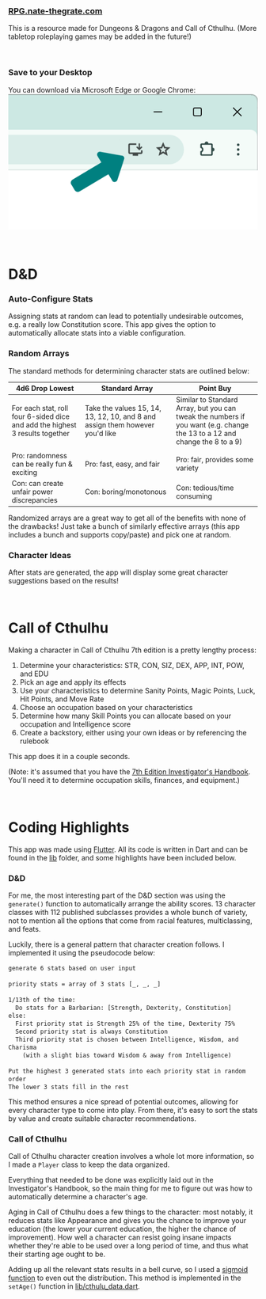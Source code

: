 ### [RPG.nate-thegrate.com](https://rpg.nate-thegrate.com) 

This is a resource made for Dungeons & Dragons and Call of Cthulhu. (More tabletop roleplaying games may be added in the future!)

<br>

### Save to your Desktop

You can download via Microsoft Edge or Google Chrome:  
![PWA download](/pwa.png)

<br>

# D&D

### Auto-Configure Stats

Assigning stats at random can lead to potentially undesirable outcomes, e.g. a really low Constitution score. This app gives the option to automatically allocate stats into a viable configuration.

### Random Arrays

The standard methods for determining character stats are outlined below:

| 4d6 Drop Lowest | Standard Array | Point Buy |
|---|---|---|
| For each stat, roll four 6-sided dice and add the highest 3 results together | Take the values 15, 14, 13, 12, 10, and 8 and assign them however you'd like | Similar to Standard Array, but you can tweak the numbers if you want (e.g. change the 13 to a 12 and change the 8 to a 9) |
|   |   |   |
| Pro: randomness can be really fun & exciting | Pro: fast, easy, and fair | Pro: fair, provides some variety |
| Con: can create unfair power discrepancies | Con: boring/monotonous | Con: tedious/time consuming |

Randomized arrays are a great way to get all of the benefits with none of the drawbacks! Just take a bunch of similarly effective arrays (this app includes a bunch and supports copy/paste) and pick one at random.

### Character Ideas

After stats are generated, the app will display some great character suggestions based on the results!

<br>

# Call of Cthulhu

Making a character in Call of Cthulhu 7th edition is a pretty lengthy process:

1. Determine your characteristics: STR, CON, SIZ, DEX, APP, INT, POW, and EDU
2. Pick an age and apply its effects
3. Use your characteristics to determine Sanity Points, Magic Points, Luck, Hit Points, and Move Rate
4. Choose an occupation based on your characteristics
5. Determine how many Skill Points you can allocate based on your occupation and Intelligence score
6. Create a backstory, either using your own ideas or by referencing the rulebook

This app does it in a couple seconds.

(Note: it's assumed that you have the [7th Edition Investigator's Handbook](https://www.drivethrurpg.com/product/167631/Call-of-Cthulhu-Investigator-Handbook-7th-Edition). You'll need it to determine occupation skills, finances, and equipment.)

<br>

# Coding Highlights

This app was made using [Flutter](https://flutter.dev/). All its code is written in Dart and can be found in the [lib](https://github.com/nate-thegrate/character_quickgen/tree/master/lib) folder, and some highlights have been included below.

### D&D

For me, the most interesting part of the D&D section was using the `generate()` function to automatically arrange the ability scores. 13 character classes with 112 published subclasses provides a whole bunch of variety, not to mention all the options that come from racial features, multiclassing, and feats.

Luckily, there is a general pattern that character creation follows. I implemented it using the pseudocode below:

```
generate 6 stats based on user input

priority stats = array of 3 stats [_, _, _]

1/13th of the time:
  Do stats for a Barbarian: [Strength, Dexterity, Constitution]
else:
  First priority stat is Strength 25% of the time, Dexterity 75%
  Second priority stat is always Constitution
  Third priority stat is chosen between Intelligence, Wisdom, and Charisma
    (with a slight bias toward Wisdom & away from Intelligence)

Put the highest 3 generated stats into each priority stat in random order
The lower 3 stats fill in the rest
```

This method ensures a nice spread of potential outcomes, allowing for every character type to come into play. From there, it's easy to sort the stats by value and create suitable character recommendations.

### Call of Cthulhu

Call of Cthulhu character creation involves a whole lot more information, so I made a `Player` class to keep the data organized.

Everything that needed to be done was explicitly laid out in the Investigator's Handbook, so the main thing for me to figure out was how to automatically determine a character's age.

Aging in Call of Cthulhu does a few things to the character: most notably, it reduces stats like Appearance and gives you the chance to improve your education (the lower your current education, the higher the chance of improvement). How well a character can resist going insane impacts whether they're able to be used over a long period of time, and thus what their starting age ought to be.

Adding up all the relevant stats results in a bell curve, so I used a [sigmoid function](https://en.wikipedia.org/wiki/Sigmoid_function) to even out the distribution. This method is implemented in the `setAge()` function in [lib/cthulu_data.dart](https://github.com/nate-thegrate/character_quickgen/blob/master/lib/cthulhu_data.dart#L330).
